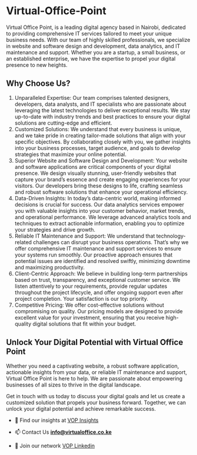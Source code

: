 # Virtual-Office-Point

Virtual Office Point, is a leading digital agency based in Nairobi, dedicated to providing comprehensive IT services tailored to meet your unique business needs. With our team of highly skilled professionals, we specialize in website and software design and development, data analytics, and IT maintenance and support. Whether you are a startup, a small business, or an established enterprise, we have the expertise to propel your digital presence to new heights.



## Why Choose Us?

1. Unparalleled Expertise: Our team comprises talented designers, developers, data analysts, and IT specialists who are passionate about leveraging the latest technologies to deliver exceptional results. We stay up-to-date with industry trends and best practices to ensure your digital solutions are cutting-edge and efficient.
2. Customized Solutions: We understand that every business is unique, and we take pride in creating tailor-made solutions that align with your specific objectives. By collaborating closely with you, we gather insights into your business processes, target audience, and goals to develop strategies that maximize your online potential.
3. Superior Website and Software Design and Development: Your website and software applications are critical components of your digital presence. We design visually stunning, user-friendly websites that capture your brand’s essence and create engaging experiences for your visitors. Our developers bring these designs to life, crafting seamless and robust software solutions that enhance your operational efficiency.
4. Data-Driven Insights: In today’s data-centric world, making informed decisions is crucial for success. Our data analytics services empower you with valuable insights into your customer behavior, market trends, and operational performance. We leverage advanced analytics tools and techniques to extract actionable information, enabling you to optimize your strategies and drive growth.
5. Reliable IT Maintenance and Support: We understand that technology-related challenges can disrupt your business operations. That’s why we offer comprehensive IT maintenance and support services to ensure your systems run smoothly. Our proactive approach ensures that potential issues are identified and resolved swiftly, minimizing downtime and maximizing productivity.
6. Client-Centric Approach: We believe in building long-term partnerships based on trust, transparency, and exceptional customer service. We listen attentively to your requirements, provide regular updates throughout the project lifecycle, and offer ongoing support even after project completion. Your satisfaction is our top priority.
7. Competitive Pricing: We offer cost-effective solutions without compromising on quality. Our pricing models are designed to provide excellent value for your investment, ensuring that you receive high-quality digital solutions that fit within your budget.

## Unlock Your Digital Potential with Virtual Office Point

Whether you need a captivating website, a robust software application, actionable insights from your data, or reliable IT maintenance and support, Virtual Office Point is here to help. We are passionate about empowering businesses of all sizes to thrive in the digital landscape.

Get in touch with us today to discuss your digital goals and let us create a customized solution that propels your business forward. Together, we can unlock your digital potential and achieve remarkable success.


- 📝 Find our insights at [VOP Insights](https://virtualoffice.co.ke/insights)

- 📫 Contact Us **info@virtualoffice.co.ke**

- 📄 Join our network [VOP Linkedin](https://ke.linkedin.com/company/virtualofficepoint)
